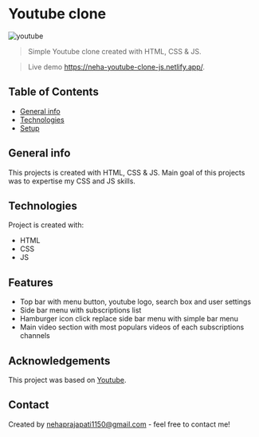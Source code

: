 # Youtube clone

![youtube](https://user-images.githubusercontent.com/87421798/152951023-ae67b6c8-fa44-4d2b-bcc6-c4c5d0e66618.png)

> Simple Youtube clone created with HTML, CSS & JS.

> Live demo https://neha-youtube-clone-js.netlify.app/.

## Table of Contents

- [General info](#general-info)
- [Technologies](#technologies)
- [Setup](#setup)

## General info

This projects is created with HTML, CSS & JS. Main goal of this projects was to expertise my CSS and JS skills.

## Technologies

Project is created with:

- HTML
- CSS
- JS

## Features

- Top bar with menu button, youtube logo, search box and user settings
- Side bar menu with subscriptions list
- Hamburger icon click replace side bar menu with simple bar menu
- Main video section with most populars videos of each subscriptions channels

## Acknowledgements

This project was based on [Youtube](https://www.youtube.com).

## Contact

Created by <nehaprajapati1150@gmail.com> - feel free to contact me!

